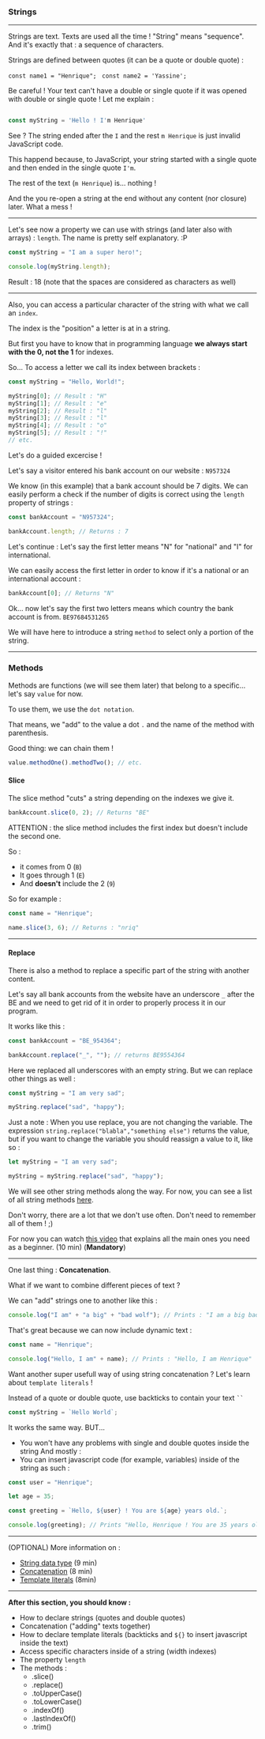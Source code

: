 ### Strings

---

Strings are text. Texts are used all the time !
"String" means "sequence". And it's exactly that : a sequence of characters.

Strings are defined between quotes (it can be a quote or double quote) :

`const name1 = "Henrique";`
`
const name2 = 'Yassine';`

Be careful ! Your text can't have a double or single quote if it was opened with double or single quote ! Let me explain :

```js

const myString = 'Hello ! I'm Henrique'

```

See ? The string ended after the `I` and the rest `m Henrique` is just invalid JavaScript code.

This happend because, to JavaScript, your string started with a single quote and then ended in the single quote `I'm`.

The rest of the text (`m Henrique`) is... nothing !

And the you re-open a string at the end without any content (nor closure) later. What a mess !

---

Let's see now a property we can use with strings (and later also with arrays) : `length`. The name is pretty self explanatory. :P

```js
const myString = "I am a super hero!";

console.log(myString.length);
```

Result : 18 (note that the spaces are considered as characters as well)

---

Also, you can access a particular character of the string with what we call an `index`.

The index is the "position" a letter is at in a string.

But first you have to know that in programming language **we always start with the 0, not the 1** for indexes.

So... To access a letter we call its index between brackets :

```js
const myString = "Hello, World!";

myString[0]; // Result : "H"
myString[1]; // Result : "e"
myString[2]; // Result : "l"
myString[3]; // Result : "l"
myString[4]; // Result : "o"
myString[5]; // Result : "!"
// etc.
```

Let's do a guided excercise !

Let's say a visitor entered his bank account on our website : `N957324`

We know (in this example) that a bank account should be 7 digits.
We can easily perform a check if the number of digits is correct using the `length` property of strings :

```js
const bankAccount = "N957324";

bankAccount.length; // Returns : 7
```

Let's continue :
Let's say the first letter means "N" for "national" and "I" for international.

We can easily access the first letter in order to know if it's a national or an international account :

```js
bankAccount[0]; // Returns "N"
```

Ok... now let's say the first two letters means which country the bank account is from. `BE97684531265`

We will have here to introduce a string `method` to select only a portion of the string.

---

### Methods

Methods are functions (we will see them later) that belong to a specific... let's say `value` for now.

To use them, we use the `dot notation`.

That means, we "add" to the value a dot `.` and the name of the method with parenthesis.

Good thing: we can chain them !

```js
value.methodOne().methodTwo(); // etc.
```

#### Slice

The slice method "cuts" a string depending on the indexes we give it.

```js
bankAccount.slice(0, 2); // Returns "BE"
```

ATTENTION : the slice method includes the first index but doesn't include the second one.

So :

- it comes from 0 (`B`)
- It goes through 1 (`E`)
- And **doesn't** include the 2 (`9`)

So for example :

```js
const name = "Henrique";

name.slice(3, 6); // Returns : "nriq"
```

---

#### Replace

There is also a method to replace a specific part of the string with another content.

Let's say all bank accounts from the website have an underscore `_` after the BE and we need to get rid of it in order to properly process it in our program.

It works like this :

```js
const bankAccount = "BE_954364";

bankAccount.replace("_", ""); // returns BE9554364
```

Here we replaced all underscores with an empty string.
But we can replace other things as well :

```js
const myString = "I am very sad";

myString.replace("sad", "happy");
```

Just a note :
When you use replace, you are not changing the variable. The expression `string.replace("blabla","something else")` returns the value, but if you want to change the variable you should reassign a value to it, like so :

```js
let myString = "I am very sad";

myString = myString.replace("sad", "happy");
```

We will see other string methods along the way. For now, you can see a list of all string methods [here](https://www.programiz.com/javascript/library/string).

Don't worry, there are a lot that we don't use often. Don't need to remember all of them ! ;)

For now you can watch [this video](https://www.youtube.com/watch?v=uKKEdtNU5II&ab_channel=DevDreamer) that explains all the main ones you need as a beginner. (10 min) (**Mandatory**)

---

One last thing : **Concatenation**.

What if we want to combine different pieces of text ?

We can "add" strings one to another like this :

```js
console.log("I am" + "a big" + "bad wolf"); // Prints : "I am a big bad wolf"
```

That's great because we can now include dynamic text :

```js
const name = "Henrique";

console.log("Hello, I am" + name); // Prints : "Hello, I am Henrique"
```

Want another super usefull way of using string concatenation ? Let's learn about `template literals` !

Instead of a quote or double quote, use backticks to contain your text ` `` `

```js
const myString = `Hello World`;
```

It works the same way. BUT...

- You won't have any problems with single and double quotes inside the string
  And mostly :
- You can insert javascript code (for example, variables) inside of the string as such :

```js
const user = "Henrique";

let age = 35;

const greeting = `Hello, ${user} ! You are ${age} years old.`;

console.log(greeting); // Prints "Hello, Henrique ! You are 35 years old.
```

---

(OPTIONAL) More information on :

- [String data type](https://youtu.be/lOcFImavBkU?si=gaV39vrbP8_Mi6fE) (9 min)
- [Concatenation](https://youtu.be/BrQKPm1Uchc?si=IB-NlVuXNFPo9EFX) (8 min)
- [Template literals](https://youtu.be/52OJhTbCtoA?si=wY1MdUSvOgLbehzG) (8min)

---

**After this section, you should know :**

- How to declare strings (quotes and double quotes)
- Concatenation ("adding" texts together)
- How to declare template literals (backticks and `${}` to insert javascript inside the text)
- Access specific characters inside of a string (width indexes)
- The property `length`
- The methods :
  - .slice()
  - .replace()
  - .toUpperCase()
  - .toLowerCase()
  - .indexOf()
  - .lastIndexOf()
  - .trim()
